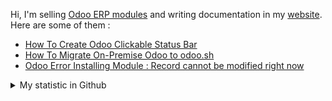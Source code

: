 Hi, I'm selling [Odoo ERP modules](https://apps.odoo.com/apps/browse?repo_maintainer_id=276647) and writing documentation in my [website](https://altelasoftware.com). Here are some of them :
<!-- BLOG-POST-LIST:START -->
- [How To Create Odoo Clickable Status Bar](https://altelasoftware.com/how-to-create-odoo-clickable-status-bar/)
- [How To Migrate On-Premise Odoo to odoo.sh](https://altelasoftware.com/how-to-migrate-on-premise-odoo-to-odoo-sh/)
- [Odoo Error Installing Module : Record cannot be modified right now](https://altelasoftware.com/odoo-error-installing-module-record-cannot-be-modified-right-now/)
<!-- BLOG-POST-LIST:END -->


<details>
    <summary>My statistic in Github</summary>
<div>

<br />

[![wakatime](https://wakatime.com/badge/user/38f68e85-6cc9-4ac7-986a-ffee8908ce8b.svg)](https://wakatime.com/@38f68e85-6cc9-4ac7-986a-ffee8908ce8b)

<img height="154" src="https://github-readme-stats.vercel.app/api?username=altela&count_private=true&theme=github_dark&hide_border=true&show_icons=true&include_all_commits=true&hide_rank=false&custom_title=Activity%20On%20GitHub" />
  
<img height="154" src="https://github-readme-stats.vercel.app/api/top-langs/?username=altela&layout=compact&theme=github_dark&&langs_count=10&hide_border=true&custom_title=Repository's%20Composition%20Languages" />
</div>
    
<!--START_SECTION:waka-->

```txt
Python            24 hrs 59 mins  ███████████████▒░░░░░░░░░   61.38 %
XML               15 hrs 12 mins  █████████▒░░░░░░░░░░░░░░░   37.35 %
Text              28 mins         ▒░░░░░░░░░░░░░░░░░░░░░░░░   01.18 %
CSS               2 mins          ░░░░░░░░░░░░░░░░░░░░░░░░░   00.08 %
Gettext Catalog   0 secs          ░░░░░░░░░░░░░░░░░░░░░░░░░   00.00 %
```

<!--END_SECTION:waka-->

</details>

<!-- Waka documentation : https://medium.com/@JakenH/show-off-your-coding-stats-on-your-github-profile-using-wakatime-ce3ceb1063b5 -->
